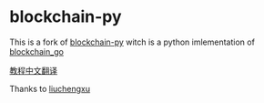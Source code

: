 

# blockchain-py


This is a fork of [blockchain-py](https://github.com/yummybian/blockchain-py)  witch is a python imlementation of [blockchain_go](https://github.com/Jeiwan/blockchain_go)






[教程中文翻译](https://github.com/liuchengxu/blockchain-tutorial/blob/master/content/SUMMARY.md)

Thanks to [liuchengxu](https://github.com/liuchengxu)
